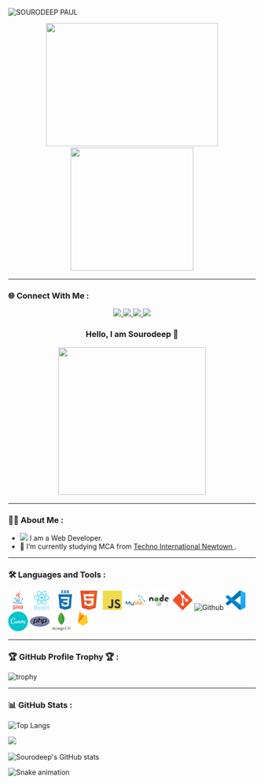 ![SOURODEEP PAUL](https://github.com/Sourodeep-2001/Sourodeep-2001/assets/57056047/4f5b9857-735b-44cb-9316-d9871b8a7fb0)
<div id="header" align="center">
  <img src="https://media0.giphy.com/media/v1.Y2lkPTc5MGI3NjExZXF3bXpjZTJoNHNudzF4cnVrcDZyNHgydWxqYXN1cnFlMGdpcXJ4diZlcD12MV9pbnRlcm5hbF9naWZfYnlfaWQmY3Q9Zw/qgQUggAC3Pfv687qPC/giphy.webp" width="350" height="250"/>
  <img src="https://media3.giphy.com/media/v1.Y2lkPTc5MGI3NjExbHVrcHBzMmgwaTJkaWw5c21nMWh4MGRwNGdoaW13b3I3dHI4cjl6aiZlcD12MV9pbnRlcm5hbF9naWZfYnlfaWQmY3Q9Zw/VTtANKl0beDFQRLDTh/giphy.webp" width="250" height="250"/>
</div>

___

### 🌐 Connect With Me :
  <div id="connect" align="center">
  <a href="https://www.linkedin.com/in/sourodeep-paul-585817241/">
    <img src="https://github.com/gauravghongde/social-icons/blob/master/SVG/Color/LinkedIN.svg" width="50"/>
  </a>
  <a href="https://www.instagram.com/devilian_sourodeep/">
    <img src="https://github.com/gauravghongde/social-icons/blob/master/SVG/Color/Instagram.svg"width="50"/>
  </a>
  <a href="https://www.facebook.com/Sourodeep.Paul.2001">
    <img src="https://github.com/gauravghongde/social-icons/blob/master/SVG/Color/Facebook.svg" width="50"/>
  </a>
  <a href="https://github.com/Sourodeep-2001/">
    <img src="https://github.com/gauravghongde/social-icons/blob/master/SVG/White/Github_white.svg" width="50"/>
  </a>
  <p></p>
  <p></p>
</div>

<h3 align="center">
  Hello, I am Sourodeep 👋
</h3>

<div align="center">
  <img src="https://github.com/Sourodeep-2001/Sourodeep-2001/assets/57056047/0496032c-1abb-4062-a9e4-ad663d75ff15" width="300" height="300"/>
</div>

---

### :man_technologist: About Me :

- <img src="https://media.giphy.com/media/WUlplcMpOCEmTGBtBW/giphy.gif" width="30"> I am a Web Developer.
- 🌱 I’m currently studying MCA from <a href="https://tint.edu.in/">Techno International Newtown </a>.

---
### :hammer_and_wrench: Languages and Tools :
<div>
  <img src="https://github.com/devicons/devicon/blob/master/icons/java/java-original-wordmark.svg" title="Java" alt="Java" width="40" height="40"/>&nbsp;
  <img src="https://github.com/devicons/devicon/blob/master/icons/react/react-original-wordmark.svg" title="React" alt="React" width="40" height="40"/>&nbsp;
  <img src="https://github.com/devicons/devicon/blob/master/icons/css3/css3-plain-wordmark.svg"  title="CSS3" alt="CSS" width="40" height="40"/>&nbsp;
  <img src="https://github.com/devicons/devicon/blob/master/icons/html5/html5-original.svg" title="HTML5" alt="HTML" width="40" height="40"/>&nbsp;
  <img src="https://github.com/devicons/devicon/blob/master/icons/javascript/javascript-original.svg" title="JavaScript" alt="JavaScript" width="40" height="40"/>&nbsp;
  <img src="https://github.com/devicons/devicon/blob/master/icons/mysql/mysql-original-wordmark.svg" title="MySQL"  alt="MySQL" width="40" height="40"/>&nbsp;
  <img src="https://github.com/devicons/devicon/blob/master/icons/nodejs/nodejs-original-wordmark.svg" title="NodeJS" alt="NodeJS" width="40" height="40"/>&nbsp;
  <img src="https://github.com/devicons/devicon/blob/master/icons/git/git-original.svg" title="Git" alt="Git" width="40" height="40"/>
  <img src="https://github.com/gauravghongde/social-icons/blob/master/SVG/White/Github_white.svg" title="Github" alt="Github" width="40" height="40"/>
  <img src="https://github.com/devicons/devicon/blob/master/icons/vscode/vscode-original.svg" title="VScode" alt="VScode" width="40" height="40"/>
  <img src="https://github.com/devicons/devicon/blob/master/icons/canva/canva-original.svg" title="Canva" alt="Canva" width="40" height="40"/>
  <img src="https://github.com/devicons/devicon/blob/master/icons/php/php-original.svg" title="PHP" alt="Php" width="40" height="40"/>
  <img src="https://github.com/devicons/devicon/blob/master/icons/mongodb/mongodb-original-wordmark.svg" title="Mongodb" alt="Mongodb" width="40" height="40"/>
  <img src="https://github.com/devicons/devicon/blob/master/icons/firebase/firebase-original-wordmark.svg" title="Firebase" alt="Firebase" width="40" height="40"/>
  
</div>

---
### 🏆 GitHub Profile Trophy 🏆 :
![trophy](https://github-profile-trophy.vercel.app/?username=Sourodeep-2001&theme=discord)

---
### 📊 GitHub Stats :
![Top Langs](https://github-readme-stats.vercel.app/api/top-langs/?username=Sourodeep-2001&theme=dracula&layout=compact)
<br/>

![](https://github-readme-streak-stats.herokuapp.com/?user=Sourodeep-2001&theme=dracula&hide_border=false)
<br/>

![Sourodeep's GitHub stats](https://github-readme-stats.vercel.app/api?username=Sourodeep-2001&show_icons=true&theme=dracula)
<br/>

![Snake animation](https://github.com/eagrundy/eagrundy/blob/output/github-contribution-grid-snake.svg)

<div id="footer" align="center">
 <img src="https://komarev.com/ghpvc/?username=Sourodeep-2001&style=flat-square&color=blue" alt=""/>
</div>